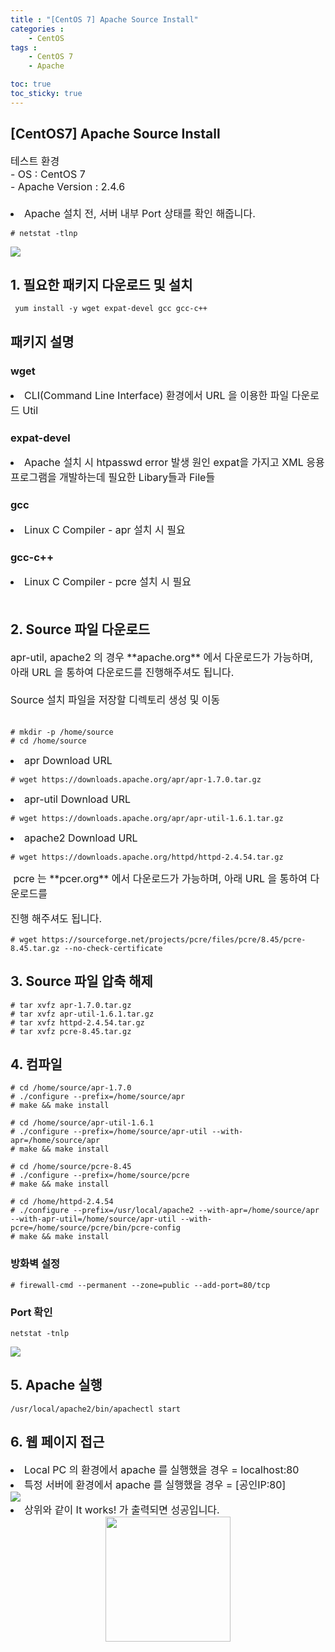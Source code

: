 ```yaml
---
title : "[CentOS 7] Apache Source Install"
categories : 
    - CentOS
tags :
    - CentOS 7
    - Apache

toc: true
toc_sticky: true
---
```


## [CentOS7] Apache Source Install

<div style="font-size:16px;">
테스트 환경<br>
- OS : CentOS 7<br>
- Apache Version : 2.4.6<br><br>
<li>Apache 설치 전, 서버 내부 Port 상태를 확인 해줍니다.</li>
</div>

```
# netstat -tlnp
```

<img src="https://github.com/hyundo0630/hyundo0630.github.io/blob/main/images/CentOS7%20netstat.png?raw=true"><br>

## 1. 필요한 패키지 다운로드 및 설치
```
 yum install -y wget expat-devel gcc gcc-c++
```

## 패키지 설명

### wget
<div style="font-size:16px;">
<li>CLI(Command Line Interface) 환경에서 URL 을 이용한 파일 다운로드 Util</li>
</div>

### expat-devel
<div style="font-size:16px;">
<li>
Apache 설치 시 htpasswd error 발생 원인
expat을 가지고 XML 응용 프로그램을 개발하는데 필요한 Libary들과 File들
</li>
</div>

### gcc
<div style="font-size:16px;">
<li>Linux C Compiler - apr 설치 시 필요</li>
</div>

### gcc-c++
<div style="font-size:16px;">
<li>Linux C Compiler - pcre 설치 시 필요</li><br>
</div>

## 2. Source 파일 다운로드
<div style="font-size:16px;">
apr-util, apache2 의 경우 **apache.org** 에서 다운로드가 가능하며,<br> 아래 URL 을 통하여 다운로드를 진행해주셔도 됩니다.<br><br>
Source 설치 파일을 저장할 디렉토리 생성 및 이동<br><br>
</div>

```
# mkdir -p /home/source
# cd /home/source
```

<div style="font-size:16px;">
<li>apr Download URL</li>
</div>

```
# wget https://downloads.apache.org/apr/apr-1.7.0.tar.gz
```
<div style="font-size:16px;">
<li>apr-util Download URL</li>
</div>

```
# wget https://downloads.apache.org/apr/apr-util-1.6.1.tar.gz
```
<div style="font-size:16px;">
<li> apache2 Download URL</li>
</div>

```
# wget https://downloads.apache.org/httpd/httpd-2.4.54.tar.gz
```

<div style="font-size:16px;">
&nbsp;pcre 는 **pcer.org** 에서 다운로드가 가능하며, 아래 URL 을 통하여 다운로드를<p> 진행 해주셔도 됩니다.</p>
</div>

```
# wget https://sourceforge.net/projects/pcre/files/pcre/8.45/pcre-8.45.tar.gz --no-check-certificate
```

## 3. Source 파일 압축 해제

```
# tar xvfz apr-1.7.0.tar.gz
# tar xvfz apr-util-1.6.1.tar.gz
# tar xvfz httpd-2.4.54.tar.gz
# tar xvfz pcre-8.45.tar.gz
```

## 4. 컴파일

```
# cd /home/source/apr-1.7.0
# ./configure --prefix=/home/source/apr
# make && make install
```

```
# cd /home/source/apr-util-1.6.1
# ./configure --prefix=/home/source/apr-util --with-apr=/home/source/apr
# make && make install
```

```
# cd /home/source/pcre-8.45
# ./configure --prefix=/home/source/pcre
# make && make install
```

```
# cd /home/httpd-2.4.54
# ./configure --prefix=/usr/local/apache2 --with-apr=/home/source/apr --with-apr-util=/home/source/apr-util --with-pcre=/home/source/pcre/bin/pcre-config
# make && make install
```

### 방화벽 설정

```
# firewall-cmd --permanent --zone=public --add-port=80/tcp
```

### Port 확인

```
netstat -tnlp
```

<img src="https://raw.githubusercontent.com/hyundo0630/hyundo0630.github.io/59b404f42b98ab7b42acb7d7fdfe151b86d9fa6d/images/apache%20Port.png">

## 5. Apache 실행

```
/usr/local/apache2/bin/apachectl start
```

## 6. 웹 페이지 접근

<div style="font-size:16px;">
<li> Local PC 의 환경에서 apache 를 실행했을 경우 = localhost:80</li>
<li> 특정 서버에 환경에서 apache 를 실행했을 경우 = [공인IP:80]</li>
</div>

<img src="https://github.com/hyundo0630/hyundo0630.github.io/blob/main/images/apache%20web%20page.png?raw=true">

<div style="font-size:16px;">
<li> 상위와 같이 It works! 가 출력되면 성공입니다. </li>

<div style="text-align:center;">
<img src="https://github.com/hyundo0630/hyundo0630.github.io/blob/main/images/%EA%B0%90%EC%82%AC%ED%95%A9%EB%8B%88%EB%8B%A4.gif?raw=true" width="200" height="200">
</div>